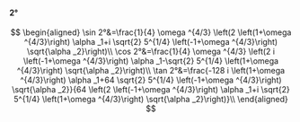 #### 2°

$$
\begin{aligned}
\sin 2°&=\frac{1}{4} \omega ^{4/3} \left(2 \left(1+\omega ^{4/3}\right) \alpha _1+i \sqrt{2} 5^{1/4} \left(-1+\omega ^{4/3}\right) \sqrt{\alpha _2}\right)\\
\cos 2°&=\frac{1}{4} \omega ^{4/3} \left(2 i \left(-1+\omega ^{4/3}\right) \alpha _1-\sqrt{2} 5^{1/4} \left(1+\omega ^{4/3}\right) \sqrt{\alpha _2}\right)\\
\tan 2°&=\frac{-128 i \left(1+\omega ^{4/3}\right) \alpha _1+64 \sqrt{2} 5^{1/4} \left(-1+\omega ^{4/3}\right) \sqrt{\alpha _2}}{64 \left(2 \left(-1+\omega
^{4/3}\right) \alpha _1+i \sqrt{2} 5^{1/4} \left(1+\omega ^{4/3}\right) \sqrt{\alpha _2}\right)}\\
\end{aligned}
$$

